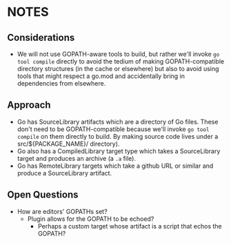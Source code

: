 # NOTES

## Considerations

* We will not use GOPATH-aware tools to build, but rather we'll invoke
  `go tool compile` directly to avoid the tedium of making GOPATH-compatible
  directory structures (in the cache or elsewhere) but also to avoid using
  tools that might respect a go.mod and accidentally bring in dependencies from
  elsewhere.

## Approach

* Go has SourceLibrary artifacts which are a directory of Go files. These don't
  need to be GOPATH-compatible because we'll invoke `go tool compile` on them
  directly to build. By making
  source code lives under a src/${PACKAGE_NAME}/ directory).
* Go also has a CompiledLibrary target type which takes a SourceLibrary
  target and produces an archive (a `.a` file).
* Go has RemoteLibrary targets which take a github URL or similar and produce a
  SourceLibrary artifact.

## Open Questions

* How are editors' GOPATHs set?
  * Plugin allows for the GOPATH to be echoed?
    * Perhaps a custom target whose artifact is a script that echos the GOPATH?